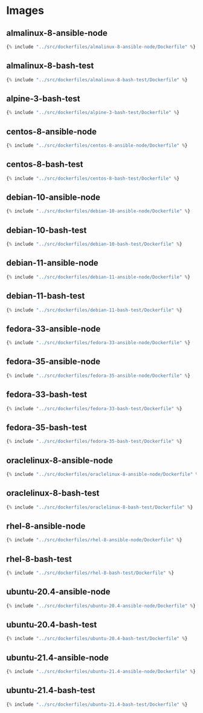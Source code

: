 # Images

## almalinux-8-ansible-node

```terraform
{% include "../src/dockerfiles/almalinux-8-ansible-node/Dockerfile" %}
```

## almalinux-8-bash-test

```terraform
{% include "../src/dockerfiles/almalinux-8-bash-test/Dockerfile" %}
```

## alpine-3-bash-test

```terraform
{% include "../src/dockerfiles/alpine-3-bash-test/Dockerfile" %}
```

## centos-8-ansible-node

```terraform
{% include "../src/dockerfiles/centos-8-ansible-node/Dockerfile" %}
```

## centos-8-bash-test

```terraform
{% include "../src/dockerfiles/centos-8-bash-test/Dockerfile" %}
```

## debian-10-ansible-node

```terraform
{% include "../src/dockerfiles/debian-10-ansible-node/Dockerfile" %}
```

## debian-10-bash-test

```terraform
{% include "../src/dockerfiles/debian-10-bash-test/Dockerfile" %}
```

## debian-11-ansible-node

```terraform
{% include "../src/dockerfiles/debian-11-ansible-node/Dockerfile" %}
```

## debian-11-bash-test

```terraform
{% include "../src/dockerfiles/debian-11-bash-test/Dockerfile" %}
```

## fedora-33-ansible-node

```terraform
{% include "../src/dockerfiles/fedora-33-ansible-node/Dockerfile" %}
```

## fedora-35-ansible-node

```terraform
{% include "../src/dockerfiles/fedora-35-ansible-node/Dockerfile" %}
```

## fedora-33-bash-test

```terraform
{% include "../src/dockerfiles/fedora-33-bash-test/Dockerfile" %}
```

## fedora-35-bash-test

```terraform
{% include "../src/dockerfiles/fedora-35-bash-test/Dockerfile" %}
```

## oraclelinux-8-ansible-node

```terraform
{% include "../src/dockerfiles/oraclelinux-8-ansible-node/Dockerfile" %}
```

## oraclelinux-8-bash-test

```terraform
{% include "../src/dockerfiles/oraclelinux-8-bash-test/Dockerfile" %}
```

## rhel-8-ansible-node

```terraform
{% include "../src/dockerfiles/rhel-8-ansible-node/Dockerfile" %}
```

## rhel-8-bash-test

```terraform
{% include "../src/dockerfiles/rhel-8-bash-test/Dockerfile" %}
```

## ubuntu-20.4-ansible-node

```terraform
{% include "../src/dockerfiles/ubuntu-20.4-ansible-node/Dockerfile" %}
```

## ubuntu-20.4-bash-test

```terraform
{% include "../src/dockerfiles/ubuntu-20.4-bash-test/Dockerfile" %}
```

## ubuntu-21.4-ansible-node

```terraform
{% include "../src/dockerfiles/ubuntu-21.4-ansible-node/Dockerfile" %}
```

## ubuntu-21.4-bash-test

```terraform
{% include "../src/dockerfiles/ubuntu-21.4-bash-test/Dockerfile" %}
```
